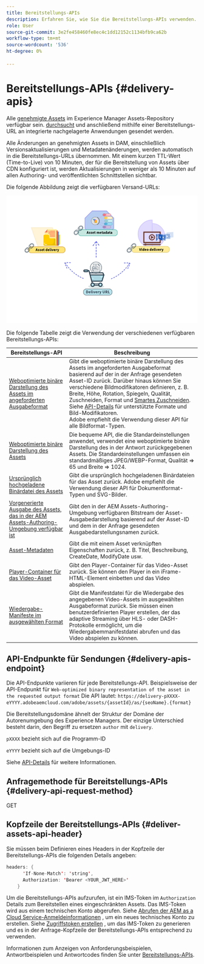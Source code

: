 ```yaml
---
title: Bereitstellungs-APIs
description: Erfahren Sie, wie Sie die Bereitstellungs-APIs verwenden.
role: User
source-git-commit: 3e2fe458460fe8ec4c1dd12152c1134bfb9ca62b
workflow-type: tm+mt
source-wordcount: '536'
ht-degree: 0%

---
```


# Bereitstellungs-APIs {#delivery-apis}

Alle [genehmigte Assets](approve-assets.md) im Experience Manager Assets-Repository verfügbar sein. [durchsucht](search-assets-api.md) und anschließend mithilfe einer Bereitstellungs-URL an integrierte nachgelagerte Anwendungen gesendet werden.

Alle Änderungen an genehmigten Assets in DAM, einschließlich Versionsaktualisierungen und Metadatenänderungen, werden automatisch in die Bereitstellungs-URLs übernommen. Mit einem kurzen TTL-Wert (Time-to-Live) von 10 Minuten, der für die Bereitstellung von Assets über CDN konfiguriert ist, werden Aktualisierungen in weniger als 10 Minuten auf allen Authoring- und veröffentlichten Schnittstellen sichtbar.

Die folgende Abbildung zeigt die verfügbaren Versand-URLs:

![Bereitstellungs-APIs](assets/delivery-url.png)

Die folgende Tabelle zeigt die Verwendung der verschiedenen verfügbaren Bereitstellungs-APIs:

| Bereitstellungs-API | Beschreibung |
|---|---|
| [Weboptimierte binäre Darstellung des Assets im angeforderten Ausgabeformat](https://adobe-aem-assets-delivery-experimental.redoc.ly/#operation/getAssetSeoFormat) | Gibt die weboptimierte binäre Darstellung des Assets im angeforderten Ausgabeformat basierend auf der in der Anfrage gesendeten Asset-ID zurück. Darüber hinaus können Sie verschiedene Bildmodifikatoren definieren, z. B. Breite, Höhe, Rotation, Spiegeln, Qualität, Zuschneiden, Format und [Smartes Zuschneiden](/help/assets/dynamic-media/image-profiles.md). Siehe [API-Details](https://adobe-aem-assets-delivery-experimental.redoc.ly/#operation/getAssetSeoFormat) für unterstützte Formate und Bild-Modifikatoren.<br>Adobe empfiehlt die Verwendung dieser API für alle Bildformat-Typen. |
| [Weboptimierte binäre Darstellung des Assets](https://adobe-aem-assets-delivery-experimental.redoc.ly/#operation/getAsset) | Die bequeme API, die die Standardeinstellungen anwendet, verwendet eine weboptimierte binäre Darstellung des in der Antwort zurückgegebenen Assets. Die Standardeinstellungen umfassen ein standardmäßiges JPEG/WEBP-Format, Qualität => 65 und Breite => 1024. |
| [Ursprünglich hochgeladene Binärdatei des Assets](https://adobe-aem-assets-delivery-experimental.redoc.ly/#operation/getAssetOriginal) | Gibt die ursprünglich hochgeladenen Binärdateien für das Asset zurück. Adobe empfiehlt die Verwendung dieser API für Dokumentformat-Typen und SVG-Bilder. |
| [Vorgenerierte Ausgabe des Assets, das in der AEM Assets-Authoring-Umgebung verfügbar ist](https://adobe-aem-assets-delivery-experimental.redoc.ly/#operation/getAssetRendition) | Gibt den in der AEM Assets-Authoring-Umgebung verfügbaren Bitstream der Asset-Ausgabedarstellung basierend auf der Asset-ID und dem in der Anfrage gesendeten Ausgabedarstellungsnamen zurück. |
| [Asset-Metadaten](https://adobe-aem-assets-delivery-experimental.redoc.ly/#operation/getAssetMetadata) | Gibt die mit einem Asset verknüpften Eigenschaften zurück, z. B. Titel, Beschreibung, CreateDate, ModifyDate usw. |
| [Player-Container für das Video-Asset](https://adobe-aem-assets-delivery-experimental.redoc.ly/#operation/videoPlayerDelivery) | Gibt den Player-Container für das Video-Asset zurück. Sie können den Player in ein iFrame-HTML-Element einbetten und das Video abspielen. |
| [Wiedergabe-Manifeste im ausgewählten Format](https://adobe-aem-assets-delivery-experimental.redoc.ly/#operation/videoManifestDelivery) | Gibt die Manifestdatei für die Wiedergabe des angegebenen Video-Assets im ausgewählten Ausgabeformat zurück. Sie müssen einen benutzerdefinierten Player erstellen, der das adaptive Streaming über HLS- oder DASH-Protokolle ermöglicht, um die Wiedergabemmanifestdatei abrufen und das Video abspielen zu können. |

## API-Endpunkte für Sendungen {#delivery-apis-endpoint}

Die API-Endpunkte variieren für jede Bereitstellungs-API. Beispielsweise der API-Endpunkt für `Web-optimized binary representation of the asset in the requested output format` Die API lautet:
`https://delivery-pXXXX-eYYYY.adobeaemcloud.com/adobe/assets/{assetId}/as/{seoName}.{format}`

Die Bereitstellungsdomäne ähnelt der Struktur der Domäne der Autorenumgebung des Experience Managers. Der einzige Unterschied besteht darin, den Begriff zu ersetzen `author` mit `delivery`.

`pXXXX` bezieht sich auf die Programm-ID

`eYYYY` bezieht sich auf die Umgebungs-ID

Siehe [API-Details](https://adobe-aem-assets-delivery-experimental.redoc.ly/#tag/Assets) für weitere Informationen.

## Anfragemethode für Bereitstellungs-APIs {#delivery-api-request-method}

GET

## Kopfzeile der Bereitstellungs-APIs {#deliver-assets-api-header}

Sie müssen beim Definieren eines Headers in der Kopfzeile der Bereitstellungs-APIs die folgenden Details angeben:

```java
headers: {
      'If-None-Match': 'string',
      Authorization: 'Bearer <YOUR_JWT_HERE>'
    }
```

Um die Bereitstellungs-APIs aufzurufen, ist ein IMS-Token im `Authorization` Details zum Bereitstellen eines eingeschränkten Assets. Das IMS-Token wird aus einem technischen Konto abgerufen. Siehe [Abrufen der AEM as a Cloud Service-Anmeldeinformationen](https://experienceleague.adobe.com/docs/experience-manager-cloud-service/content/implementing/developing/generating-access-tokens-for-server-side-apis.html?lang=en#fetch-the-aem-as-a-cloud-service-credentials) , um ein neues technisches Konto zu erstellen. Siehe [Zugriffstoken erstellen](https://experienceleague.adobe.com/docs/experience-manager-cloud-service/content/implementing/developing/generating-access-tokens-for-server-side-apis.html?lang=en#generating-the-access-token) , um das IMS-Token zu generieren und es in der Anfrage-Kopfzeile der Bereitstellungs-APIs entsprechend zu verwenden.

Informationen zum Anzeigen von Anforderungsbeispielen, Antwortbeispielen und Antwortcodes finden Sie unter [Bereitstellungs-APIs](https://adobe-aem-assets-delivery-experimental.redoc.ly/#operation/getAssetSeoFormat).
